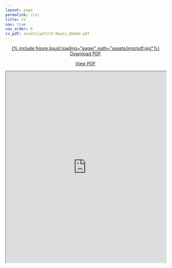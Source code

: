 ```yaml
---
layout: page
permalink: /cv/
title: CV
nav: true
nav_order: 6
cv_pdf: assets/pdf/CV-Owais_Ahmed.pdf
---
```

<div>

<center>
<p style="font-weight: bold; text-decoration: underline;">
<a href="https://drive.google.com/uc?export=download&id=1eVBFlbozGysduJAZuK1buqhkS6DsMkxI" rel="noopener noreferrer">
<div class="pdficon">
        {% include figure.liquid loading="eager" path="assets/img/pdf.jpg"%}
    </div>
Download PDF</a>
</p>
<p><a href="https://drive.google.com/file/d/1eVBFlbozGysduJAZuK1buqhkS6DsMkxI/view" target="_blank" rel="noopener noreferrer"> View PDF </a> </p>
</center>

<center>
<iframe src="https://drive.google.com/file/d/1eVBFlbozGysduJAZuK1buqhkS6DsMkxI/preview" width="100%" height="600" allow="autoplay"></iframe>
</center>
</div>


